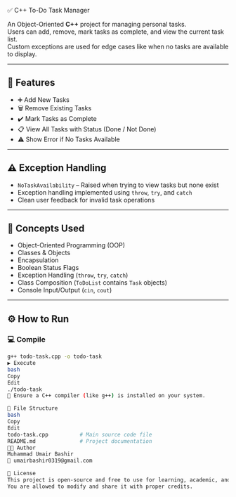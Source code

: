 ✅ C++ To-Do Task Manager

An Object-Oriented **C++** project for managing personal tasks.  
Users can add, remove, mark tasks as complete, and view the current task list.  
Custom exceptions are used for edge cases like when no tasks are available to display.

---

## 📌 Features

- ➕ Add New Tasks  
- 🗑️ Remove Existing Tasks  
- ✔️ Mark Tasks as Complete  
- 📋 View All Tasks with Status (Done / Not Done)  
- ⚠️ Show Error if No Tasks Available

---

## ⚠️ Exception Handling

- `NoTaskAvailability` – Raised when trying to view tasks but none exist  
- Exception handling implemented using `throw`, `try`, and `catch`  
- Clean user feedback for invalid task operations

---

## 🧠 Concepts Used

- Object-Oriented Programming (OOP)  
- Classes & Objects  
- Encapsulation  
- Boolean Status Flags  
- Exception Handling (`throw`, `try`, `catch`)  
- Class Composition (`ToDoList` contains `Task` objects)  
- Console Input/Output (`cin`, `cout`)

---

## ⚙️ How to Run

### 💻 Compile
```bash
g++ todo-task.cpp -o todo-task
▶️ Execute
bash
Copy
Edit
./todo-task
📝 Ensure a C++ compiler (like g++) is installed on your system.

📂 File Structure
bash
Copy
Edit
todo-task.cpp          # Main source code file
README.md              # Project documentation
👨‍💻 Author
Muhammad Umair Bashir
📧 umairbashir0319@gmail.com

🪪 License
This project is open-source and free to use for learning, academic, and personal use.
You are allowed to modify and share it with proper credits.
